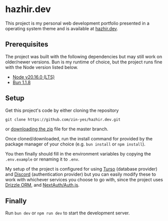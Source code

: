 # hazhir.dev

This project is my personal web development portfolio presented in a operating system theme and is available at [hazhir.dev](https://hazhir.dev/).

## Prerequisites

The project was built with the following dependencies but may still work on older/newer versions. Bun is my runtime of choice, but the project runs fine with the Node version listed below.

- [Node v20.16.0 (LTS)](https://nodejs.org/en/download/package-manager)
- [Bun 1.1.8](https://bun.sh/)

## Setup

Get this project's code by either cloning the repository

```txt
git clone https://github.com/zin-yes/hazhir.dev.git
```

or [downloading the zip](https://github.com/zin-yes/hazhir.dev/archive/master.zip) file for the master branch.

Once cloned/downloaded, run the install command for provided by the package manager of your choice (e.g. `bun install` or `npm install`).

You then finally should fill in the environment variables by copying the `.env.example` or renaming it to `.env`.

My setup of the project is configured for using [Turso](https://turso.tech/) (database provider) and [Discord](https://discord.com/developers/docs/topics/oauth2) (authentication provider) but you can easily modify these to work with whichever services you choose to go with, since the project uses [Drizzle ORM](https://orm.drizzle.team/docs/overview), and [NextAuth/Auth.js](https://authjs.dev/reference/nextjs).

## Finally

Run `bun dev` or `npm run dev` to start the development server.
